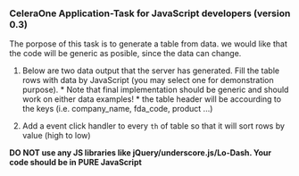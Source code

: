 ### CeleraOne Application-Task for JavaScript developers (version 0.3)

The porpose of this task is to generate a table from data.
we would like that the code will be generic as posible, since the data can change.

1. Below are two data output that the server has generated. Fill the table rows with data by JavaScript (you may select one for demonstration purpose).
         * Note that final implementation should be generic and should work on either data examples!
         * the table header will be accourding to the keys (i.e. company_name, fda_code, product ...)

2. Add a event click handler to every <code>th</code> of table so that it will sort rows by value (high to low)     

**DO NOT use any JS libraries like jQuery/underscore.js/Lo-Dash. Your code should be in PURE JavaScript**
